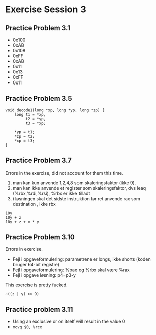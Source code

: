 # Exercise Session 3
## Practice Problem 3.1
- 0x100
- 0xAB
- 0x108
- 0xFF
- 0xAB
- 0x11
- 0x13
- 0xFF
- 0x11

## Practice Problem 3.5
```
void decode1(long *xp, long *yp, long *zp) {
    long t1 = *xp,
         t2 = *yp,
         t3 = *xp;

    *yp = t1;
    *zp = t2;
    *xp = t3;
}
```

## Practice Problem 3.7
Errors in the exercise, did not account for them this time.

1. man kan kun anvende 1,2,4,8 som skaleringsfaktor (ikke 9).
2. man kan ikke anvende et register som skaleringsfaktor, dvs leaq (%rbx,%rdi,%rsi), %rbx  er ikke tilladt
3. i løsningen skal det sidste instruktion før ret  anvende rax som destination , ikke rbx

```
10y
10y + z
10y + z + x * y
```

## Practice Problem 3.10
Errors in exercise.

- Fejl i opgaveformulering: parametrene er longs, ikke shorts (koden bruger 64-bit registre)
- Fejl i opgaveformulering: %bax og %rbx skal være %rax
- Fejl i opgave løsning: p4=p3-y

This exercise is pretty fucked.

```
~((z | y) >> 9)
```

## Practice problem 3.11
- Using an exclusive or on itself will result in the value 0
- `movq $0, %rcx`
